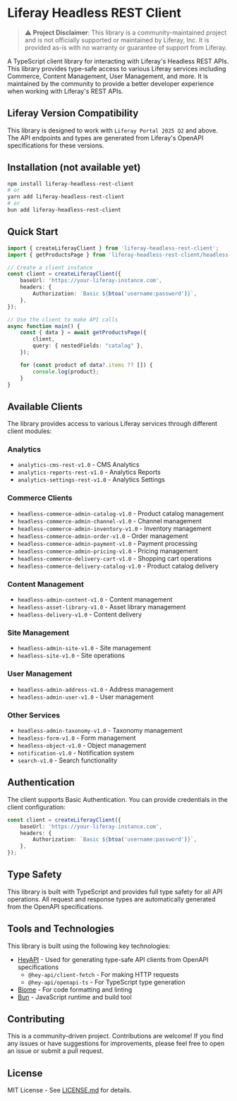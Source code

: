 # Liferay Headless REST Client

> ⚠️ **Project Disclaimer**: This library is a community-maintained project and is not officially supported or maintained by Liferay, Inc. It is provided as-is with no warranty or guarantee of support from Liferay.

A TypeScript client library for interacting with Liferay's Headless REST APIs. This library provides type-safe access to various Liferay services including Commerce, Content Management, User Management, and more. It is maintained by the community to provide a better developer experience when working with Liferay's REST APIs.

## Liferay Version Compatibility

This library is designed to work with `Liferay Portal 2025 Q2` and above. The API endpoints and types are generated from Liferay's OpenAPI specifications for these versions.

## Installation (not available yet)

```bash
npm install liferay-headless-rest-client
# or
yarn add liferay-headless-rest-client
# or
bun add liferay-headless-rest-client
```

## Quick Start

```typescript
import { createLiferayClient } from 'liferay-headless-rest-client';
import { getProductsPage } from 'liferay-headless-rest-client/headless-commerce-admin-catalog-v1.0';

// Create a client instance
const client = createLiferayClient({
    baseUrl: 'https://your-liferay-instance.com',
    headers: {
        Authorization: `Basic ${btoa('username:password')}`,
    },
});

// Use the client to make API calls
async function main() {
    const { data } = await getProductsPage({
        client,
        query: { nestedFields: "catalog" },
    });

    for (const product of data?.items ?? []) {
        console.log(product);
    }
}
```

## Available Clients

The library provides access to various Liferay services through different client modules:

### Analytics
- `analytics-cms-rest-v1.0` - CMS Analytics
- `analytics-reports-rest-v1.0` - Analytics Reports
- `analytics-settings-rest-v1.0` - Analytics Settings

### Commerce Clients
- `headless-commerce-admin-catalog-v1.0` - Product catalog management
- `headless-commerce-admin-channel-v1.0` - Channel management
- `headless-commerce-admin-inventory-v1.0` - Inventory management
- `headless-commerce-admin-order-v1.0` - Order management
- `headless-commerce-admin-payment-v1.0` - Payment processing
- `headless-commerce-admin-pricing-v1.0` - Pricing management
- `headless-commerce-delivery-cart-v1.0` - Shopping cart operations
- `headless-commerce-delivery-catalog-v1.0` - Product catalog delivery

### Content Management
- `headless-admin-content-v1.0` - Content management
- `headless-asset-library-v1.0` - Asset library management
- `headless-delivery-v1.0` - Content delivery

### Site Management
- `headless-admin-site-v1.0` - Site management
- `headless-site-v1.0` - Site operations

### User Management
- `headless-admin-address-v1.0` - Address management
- `headless-admin-user-v1.0` - User management

### Other Services
- `headless-admin-taxonomy-v1.0` - Taxonomy management
- `headless-form-v1.0` - Form management
- `headless-object-v1.0` - Object management
- `notification-v1.0` - Notification system
- `search-v1.0` - Search functionality

## Authentication

The client supports Basic Authentication. You can provide credentials in the client configuration:

```typescript
const client = createLiferayClient({
    baseUrl: 'https://your-liferay-instance.com',
    headers: {
        Authorization: `Basic ${btoa('username:password')}`,
    },
});
```

## Type Safety

This library is built with TypeScript and provides full type safety for all API operations. All request and response types are automatically generated from the OpenAPI specifications.

## Tools and Technologies

This library is built using the following key technologies:

- [HeyAPI](https://heyapi.com) - Used for generating type-safe API clients from OpenAPI specifications
  - `@hey-api/client-fetch` - For making HTTP requests
  - `@hey-api/openapi-ts` - For TypeScript type generation
- [Biome](https://biomejs.dev) - For code formatting and linting
- [Bun](https://bun.sh) - JavaScript runtime and build tool

## Contributing

This is a community-driven project. Contributions are welcome! If you find any issues or have suggestions for improvements, please feel free to open an issue or submit a pull request.

## License

MIT License - See [LICENSE.md](LICENSE.md) for details.
